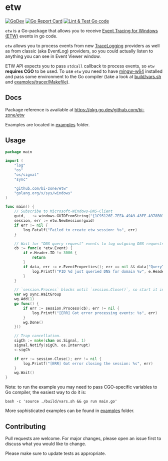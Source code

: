 # etw
[![GoDev](https://img.shields.io/static/v1?label=godev&message=reference&color=00add8&style=flat-square)](https://pkg.go.dev/github.com/bi-zone/etw)
[![Go Report Card](https://goreportcard.com/badge/github.com/bi-zone/etw)](https://goreportcard.com/report/github.com/bi-zone/etw)
[![Lint & Test Go code](https://img.shields.io/github/workflow/status/bi-zone/etw/Lint%20&%20Test%20Go%20code?style=flat-square)](https://github.com/bi-zone/etw/actions)


`etw` is a Go-package that allows you to receive [Event Tracing for Windows (ETW)](https://docs.microsoft.com/en-us/windows/win32/etw/about-event-tracing)
events in go code.

`etw` allows you to process events from new 
[TraceLogging](https://docs.microsoft.com/en-us/windows/win32/tracelogging/trace-logging-about) providers
as well as from classic (aka EventLog) providers, so you could actually listen to anything you can
see in Event Viewer window.

ETW API expects you to pass `stdcall` callback to process events, so `etw` **requires CGO** to be used. 
To use `etw` you need to have [mingw-w64](http://mingw-w64.org/) installed and pass some environment to the
Go compiler (take a look at [build/vars.sh](./build/vars.sh) and [examples/tracer/Makefile](./examples/tracer/Makefile)).

## Docs
Package reference is available at https://pkg.go.dev/github.com/bi-zone/etw

Examples are located in [examples](./examples) folder.

## Usage

```go
package main

import (
	"log"
	"os"
	"os/signal"
	"sync"

	"github.com/bi-zone/etw"
	"golang.org/x/sys/windows"
)

func main() {
	// Subscribe to Microsoft-Windows-DNS-Client
	guid, _ := windows.GUIDFromString("{1C95126E-7EEA-49A9-A3FE-A378B03DDB4D}")
	session, err := etw.NewSession(guid)
	if err != nil {
		log.Fatalf("Failed to create etw session: %s", err)
	}

	// Wait for "DNS query request" events to log outgoing DNS requests.
	cb := func(e *etw.Event) {
		if e.Header.ID != 3006 {
			return
		}
		if data, err := e.EventProperties(); err == nil && data["QueryType"] == "1" {
			log.Printf("PID %d just queried DNS for domain %v", e.Header.ProcessID, data["QueryName"])
		}
	}

	// `session.Process` blocks until `session.Close()`, so start it in routine.
	var wg sync.WaitGroup
	wg.Add(1)
	go func() {
		if err := session.Process(cb); err != nil {
			log.Printf("[ERR] Got error processing events: %s", err)
		}
		wg.Done()
	}()

	// Trap cancellation.
	sigCh := make(chan os.Signal, 1)
	signal.Notify(sigCh, os.Interrupt)
	<-sigCh

	if err := session.Close(); err != nil {
		log.Printf("[ERR] Got error closing the session: %s", err)
	}
	wg.Wait()
}

```

Note: to run the example you may need to pass CGO-specific variables to Go compiler, the easiest way to do it is:
```shell script
bash -c 'source ./build/vars.sh && go run main.go'
```

More sophisticated examples can be found in [examples](./examples) folder.

## Contributing
Pull requests are welcome. For major changes, please open an issue first to discuss what you would like to change.

Please make sure to update tests as appropriate.